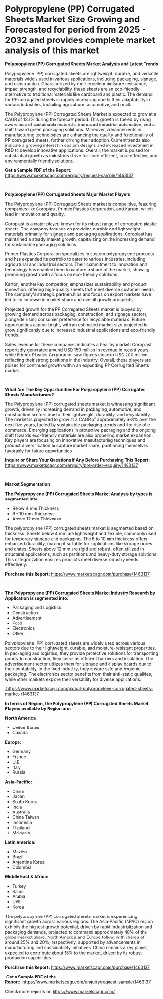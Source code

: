 <p><h1>Polypropylene (PP) Corrugated Sheets Market Size Growing and Forecasted for period from 2025 - 2032 and provides complete market analysis of this market</h1></p><p><strong>Polypropylene (PP) Corrugated Sheets Market Analysis and Latest Trends</strong></p>
<p><p>Polypropylene (PP) corrugated sheets are lightweight, durable, and versatile materials widely used in various applications, including packaging, signage, and construction. Characterized by their excellent moisture resistance, impact strength, and recyclability, these sheets are an eco-friendly alternative to traditional materials like cardboard and plastic. The demand for PP corrugated sheets is rapidly increasing due to their adaptability in various industries, including agriculture, automotive, and retail.</p><p>The Polypropylene (PP) Corrugated Sheets Market is expected to grow at a CAGR of 13.1% during the forecast period. This growth is fueled by rising awareness of sustainable materials, increased industrial automation, and a shift toward green packaging solutions. Moreover, advancements in manufacturing technologies are enhancing the quality and functionality of PP corrugated sheets, further driving their adoption. Current trends also indicate a growing interest in custom designs and increased investment in R&D to develop innovative applications. Overall, the market is poised for substantial growth as industries strive for more efficient, cost-effective, and environmentally friendly solutions.</p></p>
<p><strong>Get a Sample PDF of the Report:&nbsp;</strong> <a href="https://www.marketscagr.com/enquiry/request-sample/1463137?utm_campaign=2465&utm_medium=2&utm_source=Github&utm_content=ia&utm_term=03042025&utm_id=polypropylene-pp-corrugated-sheets">https://www.marketscagr.com/enquiry/request-sample/1463137</a></p>
<p>&nbsp;</p>
<p><strong>Polypropylene (PP) Corrugated Sheets Major Market Players</strong></p>
<p><p>The Polypropylene (PP) Corrugated Sheets market is competitive, featuring companies like Coroplast, Primex Plastics Corporation, and Karton, which lead in innovation and quality. </p><p>Coroplast is a major player, known for its robust range of corrugated plastic sheets. The company focuses on providing durable and lightweight materials primarily for signage and packaging applications. Coroplast has maintained a steady market growth, capitalizing on the increasing demand for sustainable packaging solutions. </p><p>Primex Plastics Corporation specializes in custom polypropylene products and has expanded its portfolio to cater to various industries, including agricultural and industrial sectors. Their commitment to innovation and technology has enabled them to capture a share of the market, showing promising growth with a focus on eco-friendly solutions. </p><p>Karton, another key competitor, emphasizes sustainability and product innovation, offering high-quality sheets that meet diverse customer needs. The company's strategic partnerships and focus on export markets have led to an increase in market share and overall growth prospects. </p><p>Projected growth for the PP Corrugated Sheets market is buoyed by growing demand across packaging, construction, and signage sectors, alongside rising consumer preference for recyclable materials. Future opportunities appear bright, with an estimated market size projected to grow significantly due to increased industrial applications and eco-friendly trends. </p><p>Sales revenue for these companies indicates a healthy market: Coroplast reportedly generated around USD 150 million in revenue in recent years, while Primex Plastics Corporation saw figures close to USD 200 million, reflecting their strong positions in the industry. Overall, these players are poised for continued growth within an expanding PP Corrugated Sheets market.</p></p>
<p>&nbsp;</p>
<p><strong>What Are The Key Opportunities For Polypropylene (PP) Corrugated Sheets Manufacturers?</strong></p>
<p><p>The Polypropylene (PP) corrugated sheets market is witnessing significant growth, driven by increasing demand in packaging, automotive, and construction sectors due to their lightweight, durability, and recyclability. The market is projected to grow at a CAGR of approximately 6-8% over the next five years, fueled by sustainable packaging trends and the rise of e-commerce. Emerging applications in protective packaging and the ongoing shift towards eco-friendly materials are also propelling market expansion. Key players are focusing on innovative manufacturing techniques and product diversification to capture market share, positioning themselves favorably for future opportunities.</p></p>
<p><strong>Inquire or Share Your Questions If Any Before Purchasing This Report:</strong> <a href="https://www.marketscagr.com/enquiry/pre-order-enquiry/1463137?utm_campaign=2465&utm_medium=2&utm_source=Github&utm_content=ia&utm_term=03042025&utm_id=polypropylene-pp-corrugated-sheets">https://www.marketscagr.com/enquiry/pre-order-enquiry/1463137</a></p>
<p>&nbsp;</p>
<p><strong>Market Segmentation</strong></p>
<p><strong>The Polypropylene (PP) Corrugated Sheets Market Analysis by types is segmented into:</strong></p>
<p><ul><li>Below 4 mm Thickness</li><li>6 – 10 mm Thickness</li><li>Above 12 mm Thickness</li></ul></p>
<p><p>The polypropylene (PP) corrugated sheets market is segmented based on thickness. Sheets below 4 mm are lightweight and flexible, commonly used for temporary signage and packaging. The 6 to 10 mm thickness offers enhanced durability, making it suitable for applications like storage boxes and crates. Sheets above 12 mm are rigid and robust, often utilized in structural applications, such as partitions and heavy-duty storage solutions. This categorization ensures products meet diverse industry needs effectively.</p></p>
<p><strong>Purchase this Report:&nbsp;</strong><a href="https://www.marketscagr.com/purchase/1463137?utm_campaign=2465&utm_medium=2&utm_source=Github&utm_content=ia&utm_term=03042025&utm_id=polypropylene-pp-corrugated-sheets">https://www.marketscagr.com/purchase/1463137</a></p>
<p>&nbsp;</p>
<p><strong>The Polypropylene (PP) Corrugated Sheets Market Industry Research by Application is segmented into:</strong></p>
<p><ul><li>Packaging and Logistics</li><li>Construction</li><li>Advertisement</li><li>Food</li><li>Electronics</li><li>Other</li></ul></p>
<p><p>Polypropylene (PP) corrugated sheets are widely used across various sectors due to their lightweight, durable, and moisture-resistant properties. In packaging and logistics, they provide protective solutions for transporting goods. In construction, they serve as efficient barriers and insulation. The advertisement sector utilizes them for signage and display boards due to their printability. In the food industry, they ensure safe and hygienic packaging. The electronics sector benefits from their anti-static qualities, while other markets explore their versatility for diverse applications.</p></p>
<p><a href="https://www.marketscagr.com/global-polypropylene-corrugated-sheets-market-r1463137?utm_campaign=2465&utm_medium=2&utm_source=Github&utm_content=ia&utm_term=03042025&utm_id=polypropylene-pp-corrugated-sheets">&nbsp;https://www.marketscagr.com/global-polypropylene-corrugated-sheets-market-r1463137</a></p>
<p><strong>In terms of Region, the Polypropylene (PP) Corrugated Sheets Market Players available by Region are:</strong></p>
<p>
    <p> <strong> North America: </strong>
        <ul>
            <li>United States</li>
            <li>Canada</li>
        </ul>
        </p> 
    <p> <strong> Europe: </strong>
        <ul>
            <li>Germany</li>
            <li>France</li>
            <li>U.K.</li>
            <li>Italy</li>
            <li>Russia</li>
        </ul>
        </p> 
    <p> <strong> Asia-Pacific: </strong>
        <ul>
            <li>China</li>
            <li>Japan</li>
            <li>South Korea</li>
            <li>India</li>
            <li>Australia</li>
            <li>China Taiwan</li>
            <li>Indonesia</li>
            <li>Thailand</li>
            <li>Malaysia</li>
        </ul>
        </p> 
    <p> <strong> Latin America: </strong>
        <ul>
            <li>Mexico</li>
            <li>Brazil</li>
            <li>Argentina Korea</li>
            <li>Colombia</li>
        </ul>
        </p> 
    <p> <strong> Middle East & Africa: </strong>
        <ul>
            <li>Turkey</li>
            <li>Saudi</li>
            <li>Arabia</li>
            <li>UAE</li>
            <li>Korea</li>
        </ul>
    </p>
    </p>
<p><p>The polypropylene (PP) corrugated sheets market is experiencing significant growth across various regions. The Asia-Pacific (APAC) region exhibits the highest growth potential, driven by rapid industrialization and packaging demands, projected to command approximately 40% of the global market share. North America and Europe follow, with shares of around 25% and 20%, respectively, supported by advancements in manufacturing and sustainability initiatives. China remains a key player, expected to contribute about 15% to the market, driven by its robust production capabilities.</p></p>
<p><strong>Purchase this Report: </strong><a href="https://www.marketscagr.com/purchase/1463137?utm_campaign=2465&utm_medium=2&utm_source=Github&utm_content=ia&utm_term=03042025&utm_id=polypropylene-pp-corrugated-sheets">https://www.marketscagr.com/purchase/1463137</a></p>
<p>&nbsp;<strong>Get a Sample PDF of the Report:&nbsp;&nbsp;</strong><a href="https://www.marketscagr.com/enquiry/request-sample/1463137?utm_campaign=2465&utm_medium=2&utm_source=Github&utm_content=ia&utm_term=03042025&utm_id=polypropylene-pp-corrugated-sheets">https://www.marketscagr.com/enquiry/request-sample/1463137</a></p>
<p><strong></strong></p>
<p>Check more reports on <a href="https://www.marketscagr.com/?utm_campaign=2465&utm_medium=2&utm_source=Github&utm_content=ia&utm_term=03042025&utm_id=polypropylene-pp-corrugated-sheets">https://www.marketscagr.com/</a></p>